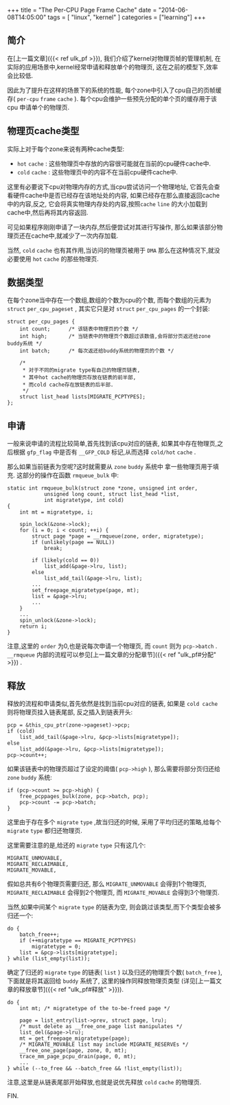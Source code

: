 +++
title = "The Per-CPU Page Frame Cache"
date = "2014-06-08T14:05:00"
tags = [ "linux", "kernel" ]
categories = ["learning"]
+++

## 简介

在[上一篇文章]({{< ref ulk_pf >}}),
我们介绍了kernel对物理页帧的管理机制,
在实际的应用场景中,kernel经常申请和释放单个的物理页,
这在之前的模型下,效率会比较低.

因此为了提升在这样的场景下的系统的性能,
每个zone中引入了cpu自己的页帧缓存( `per-cpu` `frame` `cache` ).
每个cpu会维护一些预先分配的单个页的缓存用于该cpu
申请单个的物理页.

## 物理页cache类型

实际上对于每个zone来说有两种cache类型:

- `hot` `cache` : 这些物理页中存放的内容很可能就在当前的cpu硬件cache中.
- `cold` `cache` : 这些物理页中的内容不在当前cpu硬件cache中.

这里有必要说下cpu对物理内存的方式,当cpu尝试访问一个物理地址,
它首先会查看硬件cache中是否已经存在该地址处的内容,
如果已经存在那么直接返回cache中的内容,反之,
它会将真实物理内存处的内容,按照`cache` `line` 的大小加载到
cache中,然后再将其内容返回.

可见如果程序刚刚申请了一块内存,然后便尝试对其进行写操作,
那么如果该部分物理页还在cache中,就减少了一次内存加载.

当然, `cold` `cache` 也有其作用,当访问的物理页被用于 `DMA`
那么在这种情况下,就没必要使用 `hot` `cache` 的那些物理页.

## 数据类型

在每个zone当中存在一个数组,数组的个数为cpu的个数,
而每个数组的元素为 `struct` `per_cpu_pageset` ,
其实它只是对 `struct` `per_cpu_pages` 的一个封装:

```
struct per_cpu_pages {
	int count;		/* 该链表中物理页的个数 */
	int high;		/* 当链表中的物理页个数超过该数值,会将部分页返还给zone buddy系统 */
	int batch;		/* 每次返还给buddy系统的物理页的个数 */

	/*
	 * 对于不同的migrate type有自己的物理页链表,
	 * 其中hot cache的物理页存放在链表的前半部,
	 * 而cold cache存在放链表的后半部.
	 */
	struct list_head lists[MIGRATE_PCPTYPES];
};
```

## 申请

一般来说申请的流程比较简单,首先找到该cpu对应的链表,
如果其中存在物理页,之后根据 `gfp_flag` 中是否有
`__GFP_COLD` 标记,从而选择 `cold/hot` `cache` .

那么如果当前链表为空呢?这时就需要从 `zone` `buddy` 系统中
拿一些物理页用于填充.
这部分的操作在函数 `rmqueue_bulk` 中:

```
static int rmqueue_bulk(struct zone *zone, unsigned int order,
			unsigned long count, struct list_head *list,
			int migratetype, int cold)
{
	int mt = migratetype, i;

	spin_lock(&zone->lock);
	for (i = 0; i < count; ++i) {
		struct page *page = __rmqueue(zone, order, migratetype);
		if (unlikely(page == NULL))
			break;

		if (likely(cold == 0))
			list_add(&page->lru, list);
		else
			list_add_tail(&page->lru, list);
		...
		set_freepage_migratetype(page, mt);
		list = &page->lru;
		...
	}
	...
	spin_unlock(&zone->lock);
	return i;
}
```

注意,这里的 `order` 为0,也是说每次申请一个物理页,
而 `count` 则为 `pcp->batch` . `__rmqueue`
内部的流程可以参见[上一篇文章的分配章节]({{< ref "ulk_pf#分配" >}})
.

## 释放

释放的流程和申请类似,首先依然是找到当前cpu对应的链表,
如果是 `cold cache` 则将物理页挂入链表尾部,
反之插入到链表开头:

```
pcp = &this_cpu_ptr(zone->pageset)->pcp;
if (cold)
	list_add_tail(&page->lru, &pcp->lists[migratetype]);
else
	list_add(&page->lru, &pcp->lists[migratetype]);
pcp->count++;
```

如果该链表中的物理页超过了设定的阈值( `pcp->high` ),
那么需要将部分页归还给 `zone` `buddy` 系统:

```
if (pcp->count >= pcp->high) {
	free_pcppages_bulk(zone, pcp->batch, pcp);
	pcp->count -= pcp->batch;
}
```

这里由于存在多个 `migrate` `type` ,故当归还的时候,
采用了平均归还的策略,给每个 `migrate` `type` 都归还物理页.

这里需要注意的是,给还的 `migrate` `type` 只有这几个:

```
MIGRATE_UNMOVABLE,
MIGRATE_RECLAIMABLE,
MIGRATE_MOVABLE,
```

假如总共有6个物理页需要归还,
那么 `MIGRATE_UNMOVABLE` 会得到1个物理页,
`MIGRATE_RECLAIMABLE` 会得到2个物理页,
而 `MIGRATE_MOVABLE` 会得到3个物理页.

当然,如果中间某个 `migrate` `type` 的链表为空,
则会跳过该类型,而下个类型会被多归还一个:

```
do {
	batch_free++;
	if (++migratetype == MIGRATE_PCPTYPES)
		migratetype = 0;
	list = &pcp->lists[migratetype];
} while (list_empty(list));
```

确定了归还的 `migrate` `type` 的链表( `list` )
以及归还的物理页个数( `batch_free` ),
下面就是将其返回给 `buddy` 系统了,
这里的操作同释放物理页类型
(详见[上一篇文章的释放章节]({{< ref "ulk_pf#释放" >}})).

```
do {
	int mt;	/* migratetype of the to-be-freed page */

	page = list_entry(list->prev, struct page, lru);
	/* must delete as __free_one_page list manipulates */
	list_del(&page->lru);
	mt = get_freepage_migratetype(page);
	/* MIGRATE_MOVABLE list may include MIGRATE_RESERVEs */
	__free_one_page(page, zone, 0, mt);
	trace_mm_page_pcpu_drain(page, 0, mt);
	...
} while (--to_free && --batch_free && !list_empty(list));
```

注意,这里是从链表尾部开始释放,也就是说优先释放 `cold` `cache` 的物理页.

FIN.

